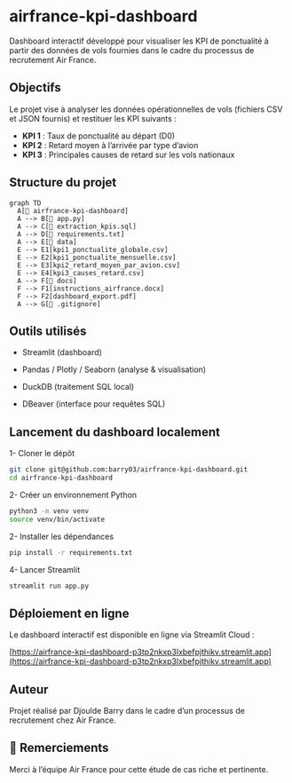 # airfrance-kpi-dashboard

Dashboard interactif développé pour visualiser les KPI de ponctualité à partir des données de vols fournies dans le cadre du processus de recrutement Air France.

## Objectifs

Le projet vise à analyser les données opérationnelles de vols (fichiers CSV et JSON fournis) et restituer les KPI suivants :

- **KPI 1** : Taux de ponctualité au départ (D0)
- **KPI 2** : Retard moyen à l’arrivée par type d’avion
- **KPI 3** : Principales causes de retard sur les vols nationaux

## Structure du projet

```mermaid
graph TD
  A[📁 airfrance-kpi-dashboard]
  A --> B[📄 app.py]
  A --> C[📄 extraction_kpis.sql]
  A --> D[📄 requirements.txt]
  A --> E[📁 data]
  E --> E1[kpi1_ponctualite_globale.csv]
  E --> E2[kpi1_ponctualite_mensuelle.csv]
  E --> E3[kpi2_retard_moyen_par_avion.csv]
  E --> E4[kpi3_causes_retard.csv]
  A --> F[📁 docs]
  F --> F1[instructions_airfrance.docx]
  F --> F2[dashboard_export.pdf]
  A --> G[📄 .gitignore]
```

## Outils utilisés

-  Streamlit (dashboard)

-  Pandas / Plotly / Seaborn (analyse & visualisation)

-  DuckDB (traitement SQL local)

-  DBeaver (interface pour requêtes SQL)


## Lancement du dashboard localement

1-  Cloner le dépôt

```bash
git clone git@github.com:barry03/airfrance-kpi-dashboard.git
cd airfrance-kpi-dashboard
```

2-  Créer un environnement Python
```bash
python3 -m venv venv
source venv/bin/activate
```

2-  Installer les dépendances
```bash
pip install -r requirements.txt
```

4-  Lancer Streamlit
```bash
streamlit run app.py
```

##  Déploiement en ligne

Le dashboard interactif est disponible en ligne via Streamlit Cloud :

[https://airfrance-kpi-dashboard-p3tp2nkxp3lxbefpjthikv.streamlit.app](https://airfrance-kpi-dashboard-p3tp2nkxp3lxbefpjthikv.streamlit.app)


##  Auteur

Projet réalisé par Djoulde Barry dans le cadre d’un processus de recrutement chez Air France.

## 🙏 Remerciements

Merci à l’équipe Air France pour cette étude de cas riche et pertinente.
